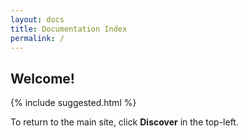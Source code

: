 ```yaml
---
layout: docs
title: Documentation Index
permalink: /
---
```


## Welcome!

{% include suggested.html %}

To return to the main site, click **Discover** in the top-left.

